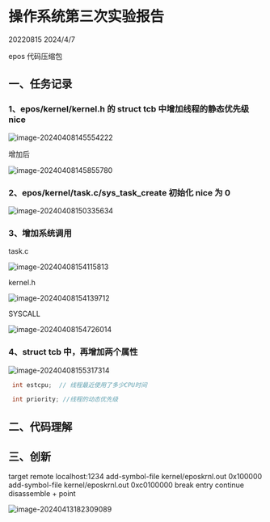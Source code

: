 # 操作系统第三次实验报告

20220815 2024/4/7

epos 代码压缩包

## 一、任务记录

### 1、epos/kernel/kernel.h 的 struct tcb 中增加线程的静态优先级 nice

![image-20240408145554222](https://raw.githubusercontent.com/mozhongzhou/myPict_img/main/pic/image-20240408145554222.png)

增加后

![image-20240408145855780](https://raw.githubusercontent.com/mozhongzhou/myPict_img/main/pic/image-20240408145855780.png)

### 2、epos/kernel/task.c/sys_task_create 初始化 nice 为 0

![image-20240408150335634](https://raw.githubusercontent.com/mozhongzhou/myPict_img/main/pic/image-20240408150335634.png)

### 3、增加系统调用

task.c

![image-20240408154115813](https://raw.githubusercontent.com/mozhongzhou/myPict_img/main/pic/image-20240408154115813.png)

kernel.h

![image-20240408154139712](https://raw.githubusercontent.com/mozhongzhou/myPict_img/main/pic/image-20240408154139712.png)

SYSCALL

![image-20240408154726014](https://raw.githubusercontent.com/mozhongzhou/myPict_img/main/pic/image-20240408154726014.png)

### 4、struct tcb 中，再增加两个属性

![image-20240408155317314](https://raw.githubusercontent.com/mozhongzhou/myPict_img/main/pic/image-20240408155317314.png)

```cpp
 int estcpu;  // 线程最近使用了多少CPU时间

 int priority; //线程的动态优先级
```

## 二、代码理解

## 三、创新

target remote localhost:1234
add-symbol-file kernel/eposkrnl.out 0x100000
add-symbol-file kernel/eposkrnl.out 0xc0100000
break entry
continue
disassemble + point





![image-20240413182309089](https://raw.githubusercontent.com/mozhongzhou/myPict_img/main/pic/image-20240413182309089.png)
